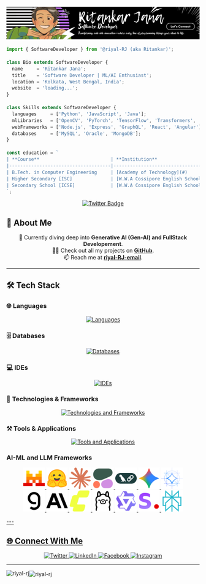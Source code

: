 
<p align="center">
  <img src="https://github.com/riyal-rj/riyal-RJ/blob/main/cover-rj.png" alt="Cover Image" />
</p>

```js
import { SoftwareDeveloper } from '@riyal-RJ (aka Ritankar)';

class Bio extends SoftwareDeveloper {
  name     = 'Ritankar Jana';
  title    = 'Software Developer | ML/AI Enthusiast';
  location = 'Kolkata, West Bengal, India';
  website  = 'loading...';
}

class Skills extends SoftwareDeveloper {
  languages     = ['Python', 'JavaScript', 'Java'];
  mlLibraries   = ['OpenCV', 'PyTorch', 'TensorFlow', 'Transformers', 'Scikit-Learn'];
  webFrameworks = ['Node.js', 'Express', 'GraphQL', 'React', 'Angular'];
  databases     = ['MySQL', 'Oracle', 'MongoDB'];
}

const education = `
| **Course**                          | **Institution**                            | **Year of Graduation** | **Grade**   |
|-------------------------------------|--------------------------------------------|------------------------|-------------|
| B.Tech. in Computer Engineering     | [Academy of Technology](#)                 | 2021 - Present         | 8.99 CGPA   |
| Higher Secondary [ISC]              | [W.W.A Cossipore English School](#)        | 2018-2020              | 89.25%      |
| Secondary School [ICSE]             | [W.W.A Cossipore English School](#)        | 2005-2018              | 91.00%      |
`;

```

<!-- Premium Social Links and Intro -->
<p align="center">
  <a href="https://twitter.com/jana_ritankar" target="_blank">
    <img src="https://img.shields.io/twitter/follow/jana_ritankar?logo=twitter&style=for-the-badge" alt="Twitter Badge"/>
  </a>
</p>

## 🚀 About Me
<p align="center">
  🌱 Currently diving deep into <b>Generative AI (Gen-AI) and FullStack Developement</b>. <br>
  👨‍💻 Check out all my projects on <a href="https://github.com/riyal-RJ" target="_blank"><strong>GitHub</strong></a>. <br>
  📫 Reach me at <a href="mailto:ritankar.jana.official@gmail.com"><strong>riyal-RJ-email</strong></a>. <br>
</p>
</p>

---

## 🛠️ Tech Stack

### 🌐 **Languages**
<p align="center">
  <a href="https://skillicons.dev">
    <img src="https://skillicons.dev/icons?i=java,py,js,ts,cpp,c&perline=6" alt="Languages"/>
  </a>
</p>

### 🗄️ **Databases**
<p align="center">
  <a href="https://skillicons.dev">
    <img src="https://skillicons.dev/icons?i=mysql,mongodb,postgres,sqlite,cassandra&perline=5" alt="Databases"/>
  </a>
</p>

### 💻 **IDEs**
<p align="center">
  <a href="https://skillicons.dev">
    <img src="https://skillicons.dev/icons?i=vscode,idea,pycharm,eclipse&perline=5" alt="IDEs"/>
  </a>
</p>

### 🚀 **Technologies & Frameworks**
<p align="center">
  <a href="https://skillicons.dev">
    <img src="https://skillicons.dev/icons?i=tensorflow,pytorch,opencv,sklearn,regex,selenium,django,fastapi,express,flask,nodejs,apollo,graphql,react,redux,redis,spring,npm,html,vite,angular,tailwind,threejs,materialui,css,bootstrap,babel&perline=9" alt="Technologies and Frameworks"/>
  </a>
</p>

### ⚒️ **Tools & Applications**
<p align="center">
  <a href="https://skillicons.dev">
    <img src="https://skillicons.dev/icons?i=postman,git,github,stackoverflow,gmail,linkedin,instagram,linux,notion,vercel,powershell,ubuntu,discord,anaconda,windows,twitter&perline=8" alt="Tools and Applications"/>
  </a>
</p>


### AI-ML and LLM Frameworks
<p align="center">
<a href="https://lobehub.com/icons/mistral"><picture><source media="(prefers-color-scheme: dark)" srcset="https://raw.githubusercontent.com/lobehub/lobe-icons/refs/heads/master/packages/static-png/dark/mistral-color.png" /><img height="56px" width="56px" src="https://raw.githubusercontent.com/lobehub/lobe-icons/refs/heads/master/packages/static-png/light/mistral-color.png" /></picture>
<a href="https://lobehub.com/icons/huggingface"><picture><source media="(prefers-color-scheme: dark)" srcset="https://raw.githubusercontent.com/lobehub/lobe-icons/refs/heads/master/packages/static-png/dark/huggingface-color.png" /><img height="56px" width="56px" src="https://raw.githubusercontent.com/lobehub/lobe-icons/refs/heads/master/packages/static-png/light/huggingface-color.png" /></picture>
<a href="https://lobehub.com/icons/claude"><picture><source media="(prefers-color-scheme: dark)" srcset="https://raw.githubusercontent.com/lobehub/lobe-icons/refs/heads/master/packages/static-png/dark/claude-color.png" /><img height="56px" width="56px" src="https://raw.githubusercontent.com/lobehub/lobe-icons/refs/heads/master/packages/static-png/light/claude-color.png" /></picture>
<a href="https://lobehub.com/icons/cohere"><picture><source media="(prefers-color-scheme: dark)" srcset="https://raw.githubusercontent.com/lobehub/lobe-icons/refs/heads/master/packages/static-png/dark/cohere-color.png" /><img height="56px" width="56px" src="https://raw.githubusercontent.com/lobehub/lobe-icons/refs/heads/master/packages/static-png/light/cohere-color.png" /></picture>
<a href="https://lobehub.com/icons/langchain"><picture><source media="(prefers-color-scheme: dark)" srcset="https://raw.githubusercontent.com/lobehub/lobe-icons/refs/heads/master/packages/static-png/dark/langchain-color.png" /><img height="56px" width="56px" src="https://raw.githubusercontent.com/lobehub/lobe-icons/refs/heads/master/packages/static-png/light/langchain-color.png" /></picture>
<a href="https://lobehub.com/icons/gemini"><picture><source media="(prefers-color-scheme: dark)" srcset="https://raw.githubusercontent.com/lobehub/lobe-icons/refs/heads/master/packages/static-png/dark/gemini-color.png" /><img height="56px" width="56px" src="https://raw.githubusercontent.com/lobehub/lobe-icons/refs/heads/master/packages/static-png/light/gemini-color.png" /></picture>
<a href="https://lobehub.com/icons/gemma"><picture><source media="(prefers-color-scheme: dark)" srcset="https://raw.githubusercontent.com/lobehub/lobe-icons/refs/heads/master/packages/static-png/dark/gemma-color.png" /><img height="56px" width="56px" src="https://raw.githubusercontent.com/lobehub/lobe-icons/refs/heads/master/packages/static-png/light/gemma-color.png" /></picture><br/>
<a href="https://lobehub.com/icons/groq"><picture><source media="(prefers-color-scheme: dark)" srcset="https://raw.githubusercontent.com/lobehub/lobe-icons/refs/heads/master/packages/static-png/dark/groq.png" /><img height="56px" width="56px" src="https://raw.githubusercontent.com/lobehub/lobe-icons/refs/heads/master/packages/static-png/light/groq.png" /></picture>
<a href="https://lobehub.com/icons/anthropic"><picture><source media="(prefers-color-scheme: dark)" srcset="https://raw.githubusercontent.com/lobehub/lobe-icons/refs/heads/master/packages/static-png/dark/anthropic.png" /><img height="56px" width="56px" src="https://raw.githubusercontent.com/lobehub/lobe-icons/refs/heads/master/packages/static-png/light/anthropic.png" /></picture>
<a href="https://lobehub.com/icons/comfyui"><picture><source media="(prefers-color-scheme: dark)" srcset="https://raw.githubusercontent.com/lobehub/lobe-icons/refs/heads/master/packages/static-png/dark/comfyui-color.png" /><img height="56px" width="56px" src="https://raw.githubusercontent.com/lobehub/lobe-icons/refs/heads/master/packages/static-png/light/comfyui-color.png" /></picture>
<a href="https://lobehub.com/icons/ollama"><picture><source media="(prefers-color-scheme: dark)" srcset="https://raw.githubusercontent.com/lobehub/lobe-icons/refs/heads/master/packages/static-png/dark/ollama.png" /><img height="56px" width="56px" src="https://raw.githubusercontent.com/lobehub/lobe-icons/refs/heads/master/packages/static-png/light/ollama.png" /></picture>
<a href="https://lobehub.com/icons/qwen"><picture><source media="(prefers-color-scheme: dark)" srcset="https://raw.githubusercontent.com/lobehub/lobe-icons/refs/heads/master/packages/static-png/dark/qwen-color.png" /><img height="56px" width="56px" src="https://raw.githubusercontent.com/lobehub/lobe-icons/refs/heads/master/packages/static-png/light/qwen-color.png" /></picture>
<a href="https://lobehub.com/icons/stability"><picture><source media="(prefers-color-scheme: dark)" srcset="https://raw.githubusercontent.com/lobehub/lobe-icons/refs/heads/master/packages/static-png/dark/stability-color.png" /><img height="56px" width="56px" src="https://raw.githubusercontent.com/lobehub/lobe-icons/refs/heads/master/packages/static-png/light/stability-color.png" /></picture>
<a href="https://lobehub.com/icons/perplexity"><picture><source media="(prefers-color-scheme: dark)" srcset="https://raw.githubusercontent.com/lobehub/lobe-icons/refs/heads/master/packages/static-png/dark/perplexity-color.png" /><img height="56px" width="56px" src="https://raw.githubusercontent.com/lobehub/lobe-icons/refs/heads/master/packages/static-png/light/perplexity-color.png" /></picture>
</p>
---

## 🌐 Connect With Me
<p align="center">
  <a href="https://twitter.com/jana_ritankar" target="_blank">
    <img src="https://img.shields.io/badge/Twitter-1DA1F2?style=for-the-badge&logo=twitter&logoColor=white" alt="Twitter"/>
  </a>
  <a href="https://www.linkedin.com/in/ritankar-jana-086a5321b/" target="_blank">
    <img src="https://img.shields.io/badge/LinkedIn-0A66C2?style=for-the-badge&logo=linkedin&logoColor=white" alt="LinkedIn"/>
  </a>
  <a href="https://www.facebook.com/profile.php?id=100077661774639" target="_blank">
    <img src="https://img.shields.io/badge/Facebook-1877F2?style=for-the-badge&logo=facebook&logoColor=white" alt="Facebook"/>
  </a>
  <a href="https://www.instagram.com/jana_ritankar/" target="_blank">
    <img src="https://img.shields.io/badge/Instagram-E4405F?style=for-the-badge&logo=instagram&logoColor=white" alt="Instagram"/>
  </a>
</p>

---

<p><img align="left" src="https://github-readme-stats.vercel.app/api/top-langs?username=riyal-rj&show_icons=true&locale=en&layout=compact" alt="riyal-rj" /></p>

<p><img align="center" src="https://github-readme-streak-stats.herokuapp.com/?user=riyal-rj&" alt="riyal-rj" /></p>
